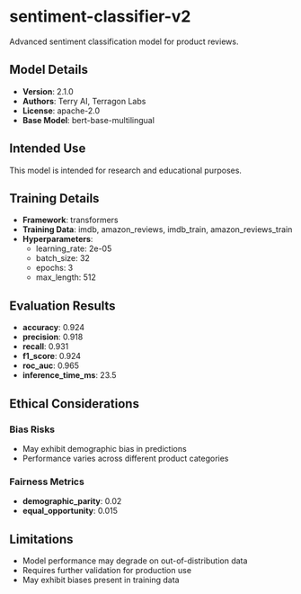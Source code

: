 # sentiment-classifier-v2

Advanced sentiment classification model for product reviews.

## Model Details
- **Version**: 2.1.0
- **Authors**: Terry AI, Terragon Labs
- **License**: apache-2.0
- **Base Model**: bert-base-multilingual

## Intended Use
This model is intended for research and educational purposes.

## Training Details
- **Framework**: transformers
- **Training Data**: imdb, amazon_reviews, imdb_train, amazon_reviews_train
- **Hyperparameters**:
  - learning_rate: 2e-05
  - batch_size: 32
  - epochs: 3
  - max_length: 512

## Evaluation Results
- **accuracy**: 0.924
- **precision**: 0.918
- **recall**: 0.931
- **f1_score**: 0.924
- **roc_auc**: 0.965
- **inference_time_ms**: 23.5

## Ethical Considerations
### Bias Risks
- May exhibit demographic bias in predictions
- Performance varies across different product categories
### Fairness Metrics
- **demographic_parity**: 0.02
- **equal_opportunity**: 0.015

## Limitations
- Model performance may degrade on out-of-distribution data
- Requires further validation for production use
- May exhibit biases present in training data